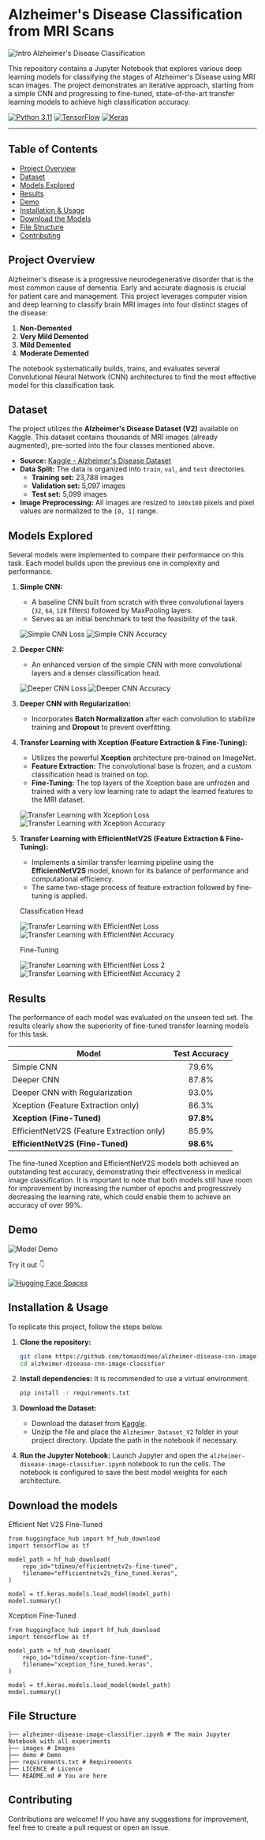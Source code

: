 # Alzheimer's Disease Classification from MRI Scans

![Intro Alzheimer's Disease Classification](images/intro-alzheimer.png)

This repository contains a Jupyter Notebook that explores various deep learning models for classifying the stages of Alzheimer's Disease using MRI scan images. The project demonstrates an iterative approach, starting from a simple CNN and progressing to fine-tuned, state-of-the-art transfer learning models to achieve high classification accuracy.

[![Python 3.11](https://img.shields.io/badge/Python-3.11-blue.svg)](https://www.python.org/downloads/release/python-3110/)
[![TensorFlow](https://img.shields.io/badge/TensorFlow-2.x-orange.svg)](https://www.tensorflow.org/)
[![Keras](https://img.shields.io/badge/Keras-3.x-red.svg)](https://keras.io/)

---

## Table of Contents
- [Project Overview](#project-overview)
- [Dataset](#dataset)
- [Models Explored](#models-explored)
- [Results](#results)
- [Demo](#demo)
- [Installation & Usage](#installation--usage)
- [Download the Models](#download-the-models)
- [File Structure](#file-structure)
- [Contributing](#contributing)

## Project Overview

Alzheimer's disease is a progressive neurodegenerative disorder that is the most common cause of dementia. Early and accurate diagnosis is crucial for patient care and management. This project leverages computer vision and deep learning to classify brain MRI images into four distinct stages of the disease:

1.  **Non-Demented**
2.  **Very Mild Demented**
3.  **Mild Demented**
4.  **Moderate Demented**

The notebook systematically builds, trains, and evaluates several Convolutional Neural Network (CNN) architectures to find the most effective model for this classification task.

## Dataset

The project utilizes the **Alzheimer's Disease Dataset (V2)** available on Kaggle. This dataset contains thousands of MRI images (already augmented), pre-sorted into the four classes mentioned above.

- **Source:** [Kaggle - Alzheimer's Disease Dataset](https://www.kaggle.com/datasets/ashrafulhossenakash/alzheimer-disease-dataset)
- **Data Split:** The data is organized into `train`, `val`, and `test` directories.
  - **Training set:** 23,788 images
  - **Validation set:** 5,097 images
  - **Test set:** 5,099 images
- **Image Preprocessing:** All images are resized to `180x180` pixels and pixel values are normalized to the `[0, 1]` range.

## Models Explored

Several models were implemented to compare their performance on this task. Each model builds upon the previous one in complexity and performance.

1.  **Simple CNN:**
    - A baseline CNN built from scratch with three convolutional layers (`32`, `64`, `128` filters) followed by MaxPooling layers.
    - Serves as an initial benchmark to test the feasibility of the task.
  
    ![Simple CNN Loss](images/simple_cnn_loss.png)
    ![Simple CNN Accuracy](images/simple_cnn_acc.png)

2.  **Deeper CNN:**
    - An enhanced version of the simple CNN with more convolutional layers and a denser classification head.
  
    ![Deeper CNN Loss](images/deeper_cnn_loss.png)
    ![Deeper CNN Accuracy](images/deeper_cnn_acc.png)
    
3.  **Deeper CNN with Regularization:**
    - Incorporates **Batch Normalization** after each convolution to stabilize training and **Dropout** to prevent overfitting.

4.  **Transfer Learning with Xception (Feature Extraction & Fine-Tuning):**
    - Utilizes the powerful **Xception** architecture pre-trained on ImageNet.
    - **Feature Extraction:** The convolutional base is frozen, and a custom classification head is trained on top.
    - **Fine-Tuning:** The top layers of the Xception base are unfrozen and trained with a very low learning rate to adapt the learned features to the MRI dataset.
  
    ![Transfer Learning with Xception Loss](images/xception_ft_loss.png)
    ![Transfer Learning with Xception Accuracy](images/xception_ft_acc.png)

5.  **Transfer Learning with EfficientNetV2S (Feature Extraction & Fine-Tuning):**
    - Implements a similar transfer learning pipeline using the **EfficientNetV2S** model, known for its balance of performance and computational efficiency.
    - The same two-stage process of feature extraction followed by fine-tuning is applied.

    Classification Head
  
    ![Transfer Learning with EfficientNet Loss](images/efficientnet_ft_loss.png)
    ![Transfer Learning with EfficientNet Accuracy](images/efficientnet_ft_acc.png)

    Fine-Tuning

    ![Transfer Learning with EfficientNet Loss 2](images/efficientnet_ft_loss_2.png)
    ![Transfer Learning with EfficientNet Accuracy 2](images/efficientnet_ft_acc_2.png)

## Results

The performance of each model was evaluated on the unseen test set. The results clearly show the superiority of fine-tuned transfer learning models for this task.

| Model                                      | Test Accuracy |
| ------------------------------------------ | :-----------: |
| Simple CNN                                 |    79.6%      |
| Deeper CNN                                 |    87.8%      |
| Deeper CNN with Regularization             |    93.0%      |
| Xception (Feature Extraction only)         |    86.3%      |
| **Xception (Fine-Tuned)**                  |  **97.8%**    |
| EfficientNetV2S (Feature Extraction only)  |    85.9%      |
| **EfficientNetV2S (Fine-Tuned)**           |  **98.6%**    |

The fine-tuned Xception and EfficientNetV2S models both achieved an outstanding test accuracy, demonstrating their effectiveness in medical image classification. It is important to note that both models still have room for improvement by increasing the number of epochs and progressively decreasing the learning rate, which could enable them to achieve an accuracy of over 99%.

## Demo

![Model Demo](demo/demo-alzheimer.gif)

Try it out 👇

[![Hugging Face Spaces](https://img.shields.io/badge/%F0%9F%A4%97%20Hugging%20Face-Spaces-blue)](https://tdimeo-alzheimer-image-classifier.hf.space)

## Installation & Usage

To replicate this project, follow the steps below.

1.  **Clone the repository:**
    ```bash
    git clone https://github.com/tomasdimeo/alzheimer-disease-cnn-image-classifier.git
    cd alzheimer-disease-cnn-image-classifier
    ```

2.  **Install dependencies:**
    It is recommended to use a virtual environment.
    ```bash
    pip install -r requirements.txt
    ```

3.  **Download the Dataset:**
    - Download the dataset from [Kaggle](https://www.kaggle.com/datasets/vbookshelf/alzheimer-disease-dataset-v2).
    - Unzip the file and place the `Alzheimer_Dataset_V2` folder in your project directory. Update the path in the notebook if necessary.

4.  **Run the Jupyter Notebook:**
    Launch Jupyter and open the `alzheimer-disease-image-classifier.ipynb` notebook to run the cells. The notebook is configured to save the best model weights for each architecture.

## Download the models

Efficient Net V2S Fine-Tuned

```
from huggingface_hub import hf_hub_download
import tensorflow as tf

model_path = hf_hub_download(
    repo_id="tdimeo/efficientnetv2s-fine-tuned",
    filename="efficientnetv2s_fine_tuned.keras",
)

model = tf.keras.models.load_model(model_path)
model.summary()
```

Xception Fine-Tuned

```
from huggingface_hub import hf_hub_download
import tensorflow as tf

model_path = hf_hub_download(
    repo_id="tdimeo/xception-fine-tuned",
    filename="xception_fine_tuned.keras",
)

model = tf.keras.models.load_model(model_path)
model.summary()
```

## File Structure

```
├── alzheimer-disease-image-classifier.ipynb # The main Jupyter Notebook with all experiments
├── images # Images
├── demo # Demo
├── requirements.txt # Requirements
├── LICENCE # Licence
└── README.md # You are here
```

## Contributing
Contributions are welcome! If you have any suggestions for improvement, feel free to create a pull request or open an issue.
